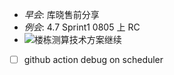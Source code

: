 - _早会_: 库晓售前分享
- _例会_: 4.7 Sprint1 0805 上 RC
- ![楼栋测算技术方案继续](2022-07-15.304th.Fri.md#^0c0c82)
- [ ] github action debug on scheduler